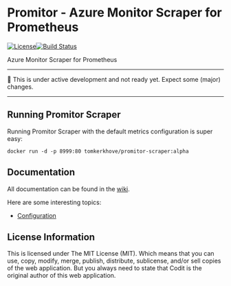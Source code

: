 # Promitor - Azure Monitor Scraper for Prometheus 
[![License](https://img.shields.io/github/license/mashape/apistatus.svg)](./LICENSE)[![Build Status](https://travis-ci.org/tomkerkhove/promitor.svg?branch=master)](https://travis-ci.org/tomkerkhove/promitor)

Azure Monitor Scraper for Prometheus

----------------------------

:rotating_light: This is under active development and not ready yet. Expect some (major) changes.

----------------------------

## Running Promitor Scraper
Running Promitor Scraper with the default metrics configuration is super easy:
```
docker run -d -p 8999:80 tomkerkhove/promitor-scraper:alpha
```

## Documentation
All documentation can be found in the [wiki](https://github.com/tomkerkhove/promitor/wiki).

Here are some interesting topics:
- [Configuration](https://github.com/tomkerkhove/promitor/wiki/Configuration)

## License Information
This is licensed under The MIT License (MIT). Which means that you can use, copy, modify, merge, publish, distribute, sublicense, and/or sell copies of the web application. But you always need to state that Codit is the original author of this web application.